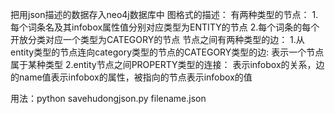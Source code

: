 把用json描述的数据存入neo4j数据库中
图格式的描述：
  有两种类型的节点：
    1.每个词条名及其infobox属性值分别对应类型为ENTITY的节点
    2.每个词条的每个开放分类对应一个类型为CATEGORY的节点
  节点之间有两种类型的边：
    1.从entity类型的节点连向category类型的节点的CATEGORY类型的边:
      表示一个节点属于某种类型
    2.entity节点之间PROPERTY类型的连接：
      表示infobox的关系，边的name值表示infobox的属性，被指向的节点表示infobox的值

用法：python savehudongjson.py filename.json
